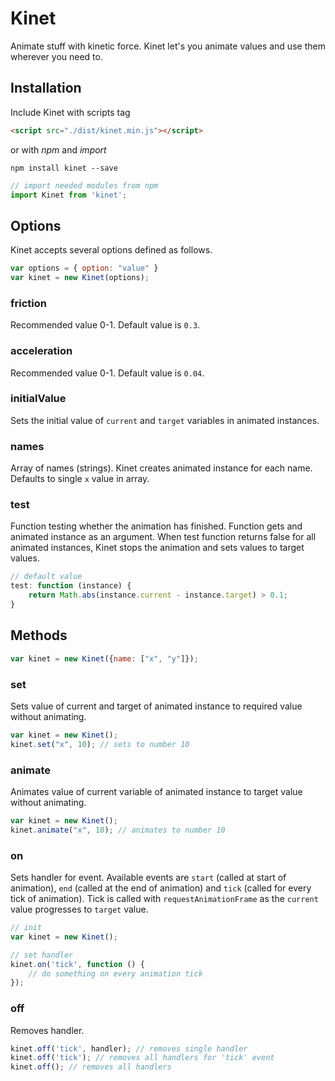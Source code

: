 # Kinet
Animate stuff with kinetic force. Kinet let's you animate values and use them wherever you need to.

## Installation
Include Kinet with scripts tag

```html
<script src="./dist/kinet.min.js"></script>
```
or with *npm* and *import*
```shell
npm install kinet --save
```
```javascript
// import needed modules from npm
import Kinet from 'kinet';
```

## Options
Kinet accepts several options defined as follows.
```javascript
var options = { option: "value" }
var kinet = new Kinet(options);
```

### friction
Recommended value 0-1. Default value is `0.3`.

### acceleration
Recommended value 0-1. Default value is `0.04`.

### initialValue
Sets the initial value of `current` and `target` variables in animated instances.

### names
Array of names (strings). Kinet creates animated instance for each name. Defaults to single `x` value in array.

### test
Function testing whether the animation has finished. Function gets and animated instance as an argument. 
When test function returns false for all animated instances, Kinet stops the animation and sets values to target values.  

```javascript
// default value
test: function (instance) {
    return Math.abs(instance.current - instance.target) > 0.1;
}
```

## Methods
```javascript
var kinet = new Kinet({name: ["x", "y"]});
```

### set
Sets value of current and target of animated instance to required value without animating. 
```javascript
var kinet = new Kinet();
kinet.set("x", 10); // sets to number 10
```

### animate
Animates value of current variable of animated instance to target value without animating. 
```javascript
var kinet = new Kinet();
kinet.animate("x", 10); // animates to number 10
```

### on
Sets handler for event. Available events are `start` (called at start of animation), `end` (called at the end of animation) and `tick` (called for every tick of animation).
Tick is called with `requestAnimationFrame` as the `current` value progresses to `target` value.
```javascript
// init
var kinet = new Kinet();

// set handler
kinet.on('tick', function () {
    // do something on every animation tick
});
```


### off
Removes handler.
```javascript
kinet.off('tick', handler); // removes single handler
kinet.off('tick'); // removes all handlers for 'tick' event
kinet.off(); // removes all handlers
```
